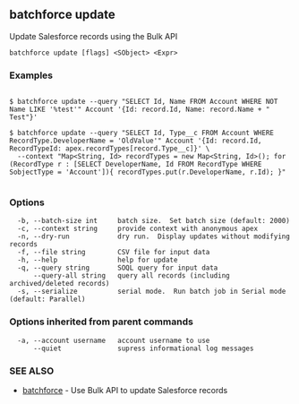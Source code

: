 ## batchforce update

Update Salesforce records using the Bulk API

```
batchforce update [flags] <SObject> <Expr>
```

### Examples

```

$ batchforce update --query "SELECT Id, Name FROM Account WHERE NOT Name LIKE '%test'" Account '{Id: record.Id, Name: record.Name + " Test"}'

$ batchforce update --query "SELECT Id, Type__c FROM Account WHERE RecordType.DeveloperName = 'OldValue'" Account '{Id: record.Id, RecordTypeId: apex.recordTypes[record.Type__c]}' \
  --context "Map<String, Id> recordTypes = new Map<String, Id>(); for (RecordType r : [SELECT DeveloperName, Id FROM RecordType WHERE SobjectType = 'Account']){ recordTypes.put(r.DeveloperName, r.Id); }"
	
```

### Options

```
  -b, --batch-size int     batch size.  Set batch size (default: 2000)
  -c, --context string     provide context with anonymous apex
  -n, --dry-run            dry run.  Display updates without modifying records
  -f, --file string        CSV file for input data
  -h, --help               help for update
  -q, --query string       SOQL query for input data
      --query-all string   query all records (including archived/deleted records)
  -s, --serialize          serial mode.  Run batch job in Serial mode (default: Parallel)
```

### Options inherited from parent commands

```
  -a, --account username   account username to use
      --quiet              supress informational log messages
```

### SEE ALSO

* [batchforce](batchforce.md)	 - Use Bulk API to update Salesforce records

